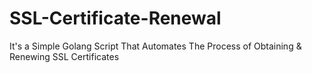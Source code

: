 # SSL-Certificate-Renewal
It's a Simple Golang Script That Automates The Process of Obtaining &amp; Renewing SSL Certificates

